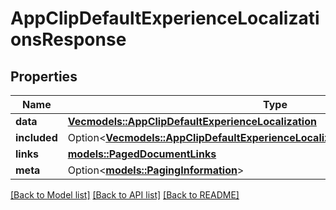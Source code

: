 # AppClipDefaultExperienceLocalizationsResponse

## Properties

Name | Type | Description | Notes
------------ | ------------- | ------------- | -------------
**data** | [**Vec<models::AppClipDefaultExperienceLocalization>**](AppClipDefaultExperienceLocalization.md) |  | 
**included** | Option<[**Vec<models::AppClipDefaultExperienceLocalizationsResponseIncludedInner>**](AppClipDefaultExperienceLocalizationsResponse_included_inner.md)> |  | [optional]
**links** | [**models::PagedDocumentLinks**](PagedDocumentLinks.md) |  | 
**meta** | Option<[**models::PagingInformation**](PagingInformation.md)> |  | [optional]

[[Back to Model list]](../README.md#documentation-for-models) [[Back to API list]](../README.md#documentation-for-api-endpoints) [[Back to README]](../README.md)


